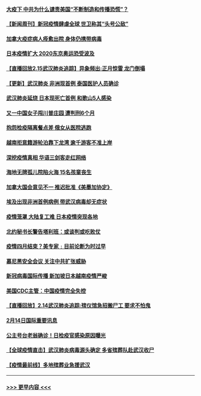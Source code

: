 #### [大疫下 中共为什么谴责美国“不断制造和传播恐慌”？](../pages/prog202/a102778285.md?t=02161033) 
#### [【新闻周刊】新冠疫情肆虐全球 世卫称其“头号公敌”](../pages/prog202/a102778196.md?t=02161033) 
#### [加拿大疫症病人痊愈出院 身体仍携带病毒](../pages/prog202/a102778061.md?t=02161033) 
#### [日本疫情扩大 2020东京奥运恐受波及](../pages/prog202/a102778049.md?t=02161033) 
#### [【直播回放2.15武汉肺炎追踪】异象频出:正月惊雷 龙门倒塌](../pages/prog202/a102777974.md?t=02161033) 
#### [【更新】武汉肺炎 非洲现首例 泰国医护人员确诊](../pages/prog202/a102770740.md?t=02161033) 
#### [武汉肺炎延烧 日本现死亡首例 和歌山5人感染](../pages/prog202/a102777815.md?t=02161033) 
#### [又一中国女子闯川普庄园 遭判刑6个月](../pages/prog202/a102777673.md?t=02161033) 
#### [抱怨检疫隔离餐点差 俄女从医院逃跑](../pages/prog202/a102777667.md?t=02161033) 
#### [越南拒意籍游轮泊靠下龙湾 逾千游客不准上岸](../pages/prog202/a102777646.md?t=02161033) 
#### [深挖疫情真相 华语三剑客走红网络](../pages/prog202/a102777624.md?t=02161033) 
#### [海地无牌孤儿院陷火海 15名孩童丧生](../pages/prog202/a102777620.md?t=02161033) 
#### [加拿大国会意见不一 推迟批准《美墨加协定》](../pages/prog202/a102777575.md?t=02161033) 
#### [埃及出现非洲首例病例 带武汉病毒却无症状](../pages/prog202/a102777559.md?t=02161033) 
#### [疫情笼罩 大陆复工难 日本疫情突现各地](../pages/prog202/a102777455.md?t=02161033) 
#### [北约秘书长警告塔利班：或谈判或吃败仗](../pages/prog202/a102777442.md?t=02161033) 
#### [疫情四月结束？美专家﹕目前论断为时过早](../pages/prog202/a102777248.md?t=02161033) 
#### [慕尼黑安全会议 关注中共扩张威胁](../pages/prog202/a102777254.md?t=02161033) 
#### [新冠病毒国际传播 新加坡日本越南疫情严峻](../pages/prog202/a102777245.md?t=02161033) 
#### [美国CDC主管：中国疫情完全失控](../pages/prog202/a102777236.md?t=02161033) 
#### [【直播回放】2.14武汉肺炎追踪:殡仪馆急招搬尸工 要求不怕鬼](../pages/prog202/a102777141.md?t=02161033) 
#### [2月14日国际重要讯息](../pages/prog202/a102777073.md?t=02161033) 
#### [公主号台老翁确诊！日检疫官感染原因曝光](../pages/prog202/a102777075.md?t=02161033) 
#### [【全球疫情直击】武汉肺炎病毒源头确定 多省殡葬队赴武汉收尸](../pages/prog202/a102777026.md?t=02161033) 
#### [【疫情最前线】多地殡葬业急援武汉](../pages/prog202/a102776986.md?t=02161033) 

----
#### [ >>> 更早内容 <<< ](../indexes/prog202-earlier.md)
